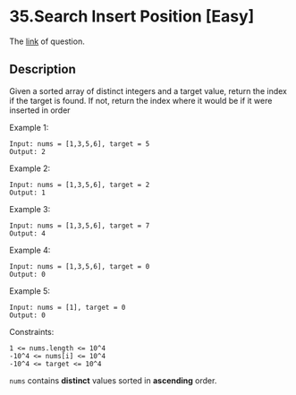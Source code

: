 # 35.Search Insert Position [Easy]

The [link](https://leetcode.com/problems/search-insert-position/) of question.

## Description

Given a sorted array of distinct integers and a target value, return the index if the target is found. If not, return the index where it would be if it were inserted in order

Example 1:
```
Input: nums = [1,3,5,6], target = 5
Output: 2
```

Example 2:
```
Input: nums = [1,3,5,6], target = 2
Output: 1
```

Example 3:
```
Input: nums = [1,3,5,6], target = 7
Output: 4
```

Example 4:
```
Input: nums = [1,3,5,6], target = 0
Output: 0
```

Example 5:
```
Input: nums = [1], target = 0
Output: 0
```

Constraints:
```
1 <= nums.length <= 10^4
-10^4 <= nums[i] <= 10^4
-10^4 <= target <= 10^4
```
`nums` contains **distinct** values sorted in **ascending** order.
